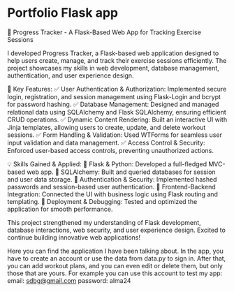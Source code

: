 # Portfolio Flask app
🚀 Progress Tracker - A Flask-Based Web App for Tracking Exercise Sessions

I developed Progress Tracker, a Flask-based web application designed to help users create, manage, and track their exercise sessions efficiently. The project showcases my skills in web development, database management, authentication, and user experience design.

🔹 Key Features:
✅ User Authentication & Authorization: Implemented secure login, registration, and session management using Flask-Login and bcrypt for password hashing.
✅ Database Management: Designed and managed relational data using SQLAlchemy and Flask SQLAlchemy, ensuring efficient CRUD operations.
✅ Dynamic Content Rendering: Built an interactive UI with Jinja templates, allowing users to create, update, and delete workout sessions.
✅ Form Handling & Validation: Used WTForms for seamless user input validation and data management.
✅ Access Control & Security: Enforced user-based access controls, preventing unauthorized actions.

💡 Skills Gained & Applied:
🔹 Flask & Python: Developed a full-fledged MVC-based web app.
🔹 SQLAlchemy: Built and queried databases for session and user data storage.
🔹 Authentication & Security: Implemented hashed passwords and session-based user authentication.
🔹 Frontend-Backend Integration: Connected the UI with business logic using Flask routing and templating.
🔹 Deployment & Debugging: Tested and optimized the application for smooth performance.

This project strengthened my understanding of Flask development, database interactions, web security, and user experience design. Excited to continue building innovative web applications!

Here you can find the application I have been talking about. In the app, you have to create an account or use the data from data.py to sign in. After that, you can add workout plans, and you can even edit or delete them, but only those that are yours.
For example you can use this account to test my app:  
email: sdbg@gmail.com
password: alma24

